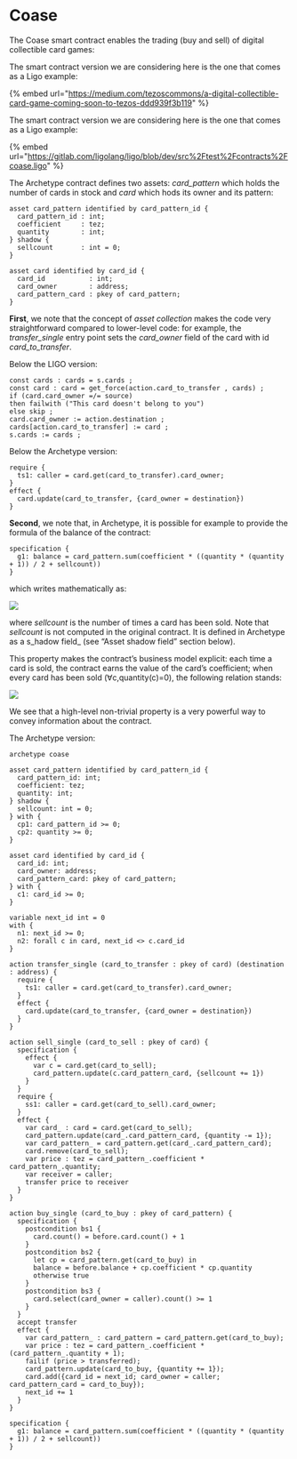 # Coase

The Coase smart contract enables the trading \(buy and sell\) of digital collectible card games:

The smart contract version we are considering here is the one that comes as a Ligo example:

{% embed url="https://medium.com/tezoscommons/a-digital-collectible-card-game-coming-soon-to-tezos-ddd939f3b119" %}

The smart contract version we are considering here is the one that comes as a Ligo example:

{% embed url="https://gitlab.com/ligolang/ligo/blob/dev/src%2Ftest%2Fcontracts%2Fcoase.ligo" %}

The Archetype contract defines two assets: _card\_pattern_ which holds the number of cards in stock and _card_ which hods its owner and its pattern:

```text
asset card_pattern identified by card_pattern_id {
  card_pattern_id : int;
  coefficient     : tez;
  quantity        : int;
} shadow {
  sellcount       : int = 0;
}
```

```text
asset card identified by card_id {
  card_id           : int;
  card_owner        : address;
  card_pattern_card : pkey of card_pattern;
}
```

**First**, we note that the concept of _asset collection_ makes the code very straightforward compared to lower-level code: for example, the _transfer\_single_ entry point sets the _card\_owner_ field of the card with id _card\_to\_transfer_. 

Below the LIGO version:

```text
const cards : cards = s.cards ;
const card : card = get_force(action.card_to_transfer , cards) ;
if (card.card_owner =/= source) 
then failwith ("This card doesn't belong to you") 
else skip ;
card.card_owner := action.destination ;
cards[action.card_to_transfer] := card ;
s.cards := cards ;
```

Below the Archetype version:

```text
require {
  ts1: caller = card.get(card_to_transfer).card_owner;
}
effect {
  card.update(card_to_transfer, {card_owner = destination})
}
```

**Second**, we note that, in Archetype, it is possible for example to provide the formula of the balance of the contract:

```text
specification {
  g1: balance = card_pattern.sum(coefficient * ((quantity * (quantity + 1)) / 2 + sellcount))
}
```

which writes mathematically as:

![](https://cdn-images-1.medium.com/max/1600/1*4OcbCg37HGfuGkBLb2vxtQ.png)

where _sellcount_ is the number of times a card has been sold. Note that _sellcount_ is not computed in the original contract. It is defined in Archetype as a s_hadow field_ \(see “Asset shadow field” section below\).

This property makes the contract’s business model explicit: each time a card is sold, the contract earns the value of the card’s coefficient; when every card has been sold \(∀c,quantity\(c\)=0\), the following relation stands:

![](https://cdn-images-1.medium.com/max/1600/1*QX8A4kgmHaIQkBsj2QEkPg.png)

We see that a high-level non-trivial property is a very powerful way to convey information about the contract.

The Archetype version:

```text
archetype coase

asset card_pattern identified by card_pattern_id {
  card_pattern_id: int;
  coefficient: tez;
  quantity: int;
} shadow {
  sellcount: int = 0;
} with {
  cp1: card_pattern_id >= 0;
  cp2: quantity >= 0;
}

asset card identified by card_id {
  card_id: int;
  card_owner: address;
  card_pattern_card: pkey of card_pattern;
} with {
  c1: card_id >= 0;
}

variable next_id int = 0
with {
  n1: next_id >= 0;
  n2: forall c in card, next_id <> c.card_id
}

action transfer_single (card_to_transfer : pkey of card) (destination : address) {
  require {
    ts1: caller = card.get(card_to_transfer).card_owner;
  }
  effect {
    card.update(card_to_transfer, {card_owner = destination})
  }
}

action sell_single (card_to_sell : pkey of card) {
  specification {
    effect {
      var c = card.get(card_to_sell);
      card_pattern.update(c.card_pattern_card, {sellcount += 1})
    }
  }
  require {
    ss1: caller = card.get(card_to_sell).card_owner;
  }
  effect {
    var card_ : card = card.get(card_to_sell);
    card_pattern.update(card_.card_pattern_card, {quantity -= 1});
    var card_pattern_ = card_pattern.get(card_.card_pattern_card);
    card.remove(card_to_sell);
    var price : tez = card_pattern_.coefficient * card_pattern_.quantity;
    var receiver = caller;
    transfer price to receiver
  }
}

action buy_single (card_to_buy : pkey of card_pattern) {
  specification {
    postcondition bs1 {
      card.count() = before.card.count() + 1
    }
    postcondition bs2 {
      let cp = card_pattern.get(card_to_buy) in
      balance = before.balance + cp.coefficient * cp.quantity
      otherwise true
    }
    postcondition bs3 {
      card.select(card_owner = caller).count() >= 1
    }
  }
  accept transfer
  effect {
    var card_pattern_ : card_pattern = card_pattern.get(card_to_buy);
    var price : tez = card_pattern_.coefficient * (card_pattern_.quantity + 1);
    failif (price > transferred);
    card_pattern.update(card_to_buy, {quantity += 1});
    card.add({card_id = next_id; card_owner = caller; card_pattern_card = card_to_buy});
    next_id += 1
  }
}

specification {
  g1: balance = card_pattern.sum(coefficient * ((quantity * (quantity + 1)) / 2 + sellcount))
}

```



